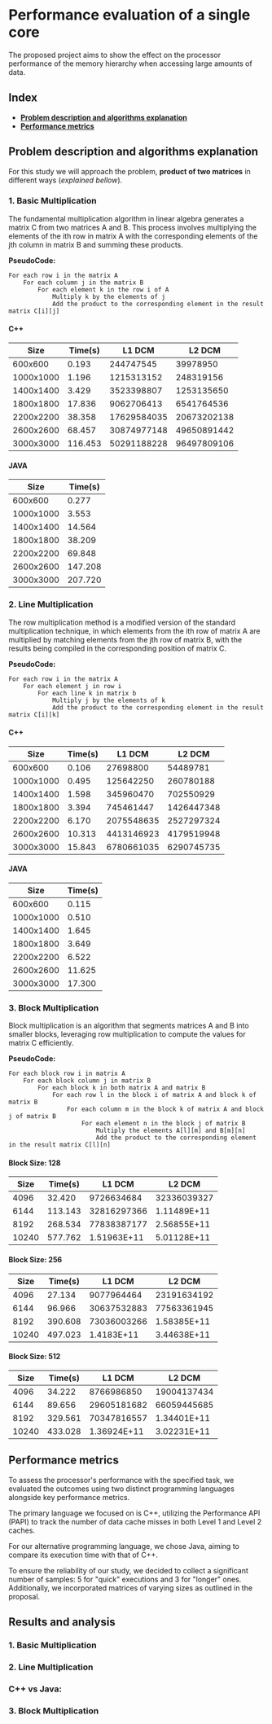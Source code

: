 # **Performance evaluation of a single core**

The proposed project aims to show the effect on the processor performance of the memory hierarchy when accessing large amounts of data.

## **Index**
- **[Problem description and algorithms explanation](#problem-description-and-algorithms-explanation)**
- **[Performance metrics](#performance-metrics)**


## **Problem description and algorithms explanation**

For this study we will approach the problem, **product of two matrices** in different ways (*explained bellow*).

### **1. Basic Multiplication**

The fundamental multiplication algorithm in linear algebra generates a matrix C from two matrices A and B. This process involves multiplying the elements of the ith row in matrix A with the corresponding elements of the jth column in matrix B and summing these products.

**PseudoCode:**
```
For each row i in the matrix A
    For each column j in the matrix B
        For each element k in the row i of A
            Multiply k by the elements of j
            Add the product to the corresponding element in the result matrix C[i][j]
```

#### C++

| **Size** 	| **Time(s)** 	| **L1 DCM**  	| **L2 DCM**  	|
|----------------------------	|-------------	|-------------	|-------------	|
| 600x600                    	| 0.193       	| 244747545   	| 39978950    	|
| 1000x1000                  	| 1.196       	| 1215313152  	| 248319156   	|
| 1400x1400                  	| 3.429       	| 3523398807  	| 1253135650  	|
| 1800x1800                  	| 17.836      	| 9062706413  	| 6541764536  	|
| 2200x2200                  	| 38.358      	| 17629584035 	| 20673202138 	|
| 2600x2600                  	| 68.457      	| 30874977148 	| 49650891442 	|
| 3000x3000                  	| 116.453     	| 50291188228 	| 96497809106 	|

#### JAVA

| **Size** 	| **Time(s)** 	|
|----------------------------	|-------------	|
| 600x600                    	| 0.277       	|
| 1000x1000                  	| 3.553       	|
| 1400x1400                  	| 14.564      	|
| 1800x1800                  	| 38.209      	|
| 2200x2200                  	| 69.848      	|
| 2600x2600                  	| 147.208     	|
| 3000x3000                  	| 207.720      	|

### **2. Line Multiplication**

The row multiplication method is a modified version of the standard multiplication technique, in which elements from the ith row of matrix A are multiplied by matching elements from the jth row of matrix B, with the results being compiled in the corresponding position of matrix C.

**PseudoCode:**
```
For each row i in the matrix A
    For each element j in row i
        For each line k in matrix b
            Multiply j by the elements of k
            Add the product to the corresponding element in the result matrix C[i][k]
```

#### C++

| **Size** 	| **Time(s)** 	| **L1 DCM** 	| **L2 DCM** 	|
|---------------------------	|-------------	|------------	|------------	|
| 600x600                   	| 0.106       	| 27698800   	| 54489781   	|
| 1000x1000                 	| 0.495       	| 125642250  	| 260780188  	|
| 1400x1400                 	| 1.598       	| 345960470  	| 702550929  	|
| 1800x1800                 	| 3.394       	| 745461447  	| 1426447348 	|
| 2200x2200                 	| 6.170        	| 2075548635 	| 2527297324 	|
| 2600x2600                 	| 10.313      	| 4413146923 	| 4179519948 	|
| 3000x3000                 	| 15.843      	| 6780661035 	| 6290745735 	|

#### JAVA

| **Size** 	| **Time(s)** 	|
|---------------------------	|-------------	|
| 600x600                   	| 0.115       	|
| 1000x1000                 	| 0.510        	|
| 1400x1400                 	| 1.645       	|
| 1800x1800                 	| 3.649       	|
| 2200x2200                 	| 6.522       	|
| 2600x2600                 	| 11.625      	|
| 3000x3000                 	| 17.300        	|

### **3. Block Multiplication**

Block multiplication is an algorithm that segments matrices A and B into smaller blocks, leveraging row multiplication to compute the values for matrix C efficiently.

**PseudoCode:**

```
For each block row i in matrix A
    For each block column j in matrix B
        For each block k in both matrix A and matrix B
            For each row l in the block i of matrix A and block k of matrix B
                For each column m in the block k of matrix A and block j of matrix B 
                    For each element n in the block j of matrix B
                        Multiply the elements A[l][m] and B[m][n] 
                        Add the product to the corresponding element in the result matrix C[l][n]
```

#### Block Size: 128

| **Size** 	| **Time(s)** 	| **L1 DCM**  	| **L2 DCM**  	|
|----------	|-------------	|-------------	|-------------	|
| 4096     	| 32.420       	| 9726634684  	| 32336039327 	|
| 6144     	| 113.143     	| 32816297366 	| 1.11489E+11 	|
| 8192     	| 268.534     	| 77838387177 	| 2.56855E+11 	|
| 10240    	| 577.762     	| 1.51963E+11 	| 5.01128E+11 	|

#### Block Size: 256

| **Size** 	| **Time(s)** 	| **L1 DCM**  	| **L2 DCM**  	|
|----------	|-------------	|-------------	|-------------	|
| 4096     	| 27.134      	| 9077964464  	| 23191634192 	|
| 6144     	| 96.966      	| 30637532883 	| 77563361945 	|
| 8192     	| 390.608     	| 73036003266 	| 1.58385E+11 	|
| 10240    	| 497.023     	| 1.4183E+11  	| 3.44638E+11 	|

#### Block Size: 512

| **Size** 	| **Time(s)** 	| **L1 DCM**  	| **L2 DCM**  	|
|----------	|-------------	|-------------	|-------------	|
| 4096     	| 34.222      	| 8766986850  	| 19004137434 	|
| 6144     	| 89.656      	| 29605181682 	| 66059445685 	|
| 8192     	| 329.561     	| 70347816557 	| 1.34401E+11 	|
| 10240    	| 433.028     	| 1.36924E+11 	| 3.02231E+11 	|

## **Performance metrics**

To assess the processor's performance with the specified task, we evaluated the outcomes using two distinct programming languages alongside key performance metrics.

The primary language we focused on is C++, utilizing the Performance API (PAPI) to track the number of data cache misses in both Level 1 and Level 2 caches.

For our alternative programming language, we chose Java, aiming to compare its execution time with that of C++.

To ensure the reliability of our study, we decided to collect a significant number of samples: 5 for "quick" executions and 3 for "longer" ones. Additionally, we incorporated matrices of varying sizes as outlined in the proposal.




## **Results and analysis**

### **1. Basic Multiplication**

### **2. Line Multiplication**

### **C++ vs Java:**

### **3. Block Multiplication**